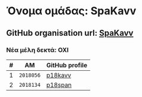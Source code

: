 # Όνομα ομάδας: SpaKavv
## GitHub organisation url: [SpaKavv](https://github.com/SpaKavv)
### Νέα μέλη δεκτά: ΟΧΙ

| # | ΑΜ | GitHub profile |
| -- | -- | -- |
| 1 | `2018056` | [p18kavv](https://github.com/p18kavv) |
| 2 | `2018134` | [p18span](https://github.com/xristinasp) |
